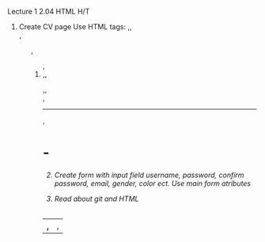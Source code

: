 Lecture 1 2.04
HTML
H/T
1. Create CV page
Use HTML tags:
<img>,<a>,<div>,<ul>,<ol>,<li>,<table>,<th>,<td>,<tr>
<p>,<span>,<br>,<hr>,<h1>-<h6>

2. Create form with input field
username, password, confirm password, email,
gender, color ect.
Use main form atributes

3. Read about git and HTML


